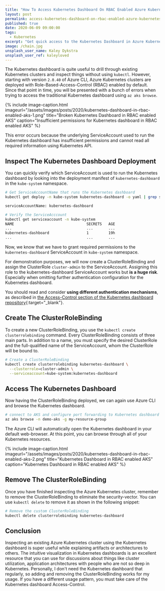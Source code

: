 ```yaml
---
title: "How To Access Kubernetes Dashboard On RBAC Enabled Azure Kubernetes"
layout: post
permalink: access-kubernetes-dashboard-on-rbac-enabled-azure-kubernetes
published: true
date: 2020-06-09 09:00:00
tags: 
  - Kubernetes
excerpt: "Get quick access to the Kubernetes Dashboard in Azure Kubernetes Service (AKS) with RBAC enabled by creating a ClusterRoleBinding."
image: /chain.jpg
unsplash_user_name: Kaley Dykstra
unsplash_user_ref: kaleyloved
---
```


The Kubernetes dashboard is quite useful to drill through existing Kubernetes clusters and inspect things without using `kubectl`. However, starting with version `2.0.40` of Azure CLI, Azure Kubernetes clusters are deployed with Role-Based-Access-Control (RBAC)  enabled by default. Since that point in time, you will be presented with a bunch of errors when trying to access the traditional Kubernetes dashboard using `az aks browse`.

{% include image-caption.html imageurl="/assets/images/posts/2020/kubernetes-dashboard-in-rbac-enabled-aks-1.png"
title="Broken Kubernetes Dashboard in RBAC enabled AKS" caption="Insufficient permissions for Kubernetes dashboard in RBAC enabled AKS" %}

This error occurs because the underlying ServiceAccount used to run the Kubernetes dashboard has insufficient permissions and cannot read all required information using Kubernetes API.

## Inspect The Kubernetes Dashboard Deployment

You can quickly verify which ServiceAccount is used to run the Kubernetes dashboard by looking into the deployment manifest of `kubernetes-dashboard` in the `kube-system` namespace.

```bash
# Get ServiceAccountName that runs the Kubernetes dashboard
kubectl get deploy -n kube-system kubernetes-dashboard -o yaml | grep serviceAccountName:

serviceAccountName: kubernetes-dashboard

# Verify the ServiceAcccount
kubectl get serviceaccount -n kube-system
NAME                                 SECRETS   AGE
...                                  ...       ...
kubernetes-dashboard                 1         19h
...                                  ...       ...

```

Now, we know that we have to grant required permissions to the `kubernetes-dashboard` ServiceAccount in `kube-system` namespace.

For demonstration purposes, we will now create a ClusterRoleBinding and assign the ClusterRole `cluster-admin` to the ServiceAccount. Assigning this role to the kubernetes-dashboard ServiceAccount works but **is a huge risk**. Especially when omitting further authentication configuration for the Kubernetes dashboard.

You should read and consider **using different authentication mechanisms**, as described in [the Access-Control section of the Kubernetes dashboard repository](https://github.com/kubernetes/dashboard/blob/master/docs/user/access-control/README.md){:target="_blank"}.

## Create The ClusterRoleBinding

To create a new ClusterRoleBinding, you use the `kubectl create clusterrolebinding` command. Every ClusterRoleBinding consists of three main parts. In addition to a name, you must specify the desired ClusterRole and the full-qualified name of the ServiceAccount, whom the ClusterRole will be bound to.

```bash
# Create a ClusterRoleBinding
kubectl create clusterrolebinding kubernetes-dashboard \
  --clusterrole=cluster-admin \
  --serviceaccount=kube-system:kubernetes-dashboard

```

## Access The Kubernetes Dashboard

Now having the ClusterRoleBinding deployed, we can again use Azure CLI and browse the Kubernetes dashboard.

```bash
# connect to AKS and configure port forwarding to Kubernetes dashboard
az aks browse -n demo-aks -g my-resource-group

```

The Azure CLI will automatically open the Kubernetes dashboard in your default web-browser. At this point, you can browse through all of your Kubernetes resources.

{% include image-caption.html imageurl="/assets/images/posts/2020/kubernetes-dashboard-in-rbac-enabled-aks-2.png"
title="Kubernetes Dashboard in RBAC enabled AKS" caption="Kubernetes Dashboard in RBAC enabled AKS" %}

## Remove The ClusterRoleBinding

Once you have finished inspecting the Azure Kubernetes cluster, remember to remove the ClusterRoleBinding to eliminate the security-vector. You can use `kubectl delete` to remove it as shown in the following snippet:

```bash
# Remove the custom ClusterRoleBinding
kubectl delete clusterrolebinding kubernetes-dashboard

```

## Conclusion

Inspecting an existing Azure Kubernetes cluster using the Kubernetes dashboard is super useful while explaining artifacts or architectures to others. The intuitive visualization in Kubernetes dashboards is an excellent resource that you can use for discussions about things like cluster utilization, application architectures with people who are not so deep in Kubernetes. Personally, I don't need the Kubernetes dashboard that regularly, so adding and removing the ClusterRoleBinding works for my usage. If you have a different usage pattern, you must take care of the Kubernetes dashboard Access-Control.
